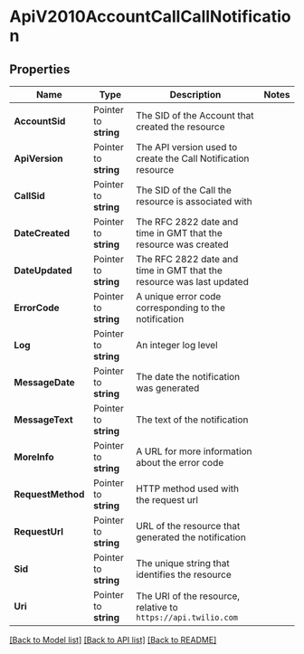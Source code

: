 # ApiV2010AccountCallCallNotification

## Properties
Name | Type | Description | Notes
------------ | ------------- | ------------- | -------------
**AccountSid** | Pointer to **string** | The SID of the Account that created the resource |
**ApiVersion** | Pointer to **string** | The API version used to create the Call Notification resource |
**CallSid** | Pointer to **string** | The SID of the Call the resource is associated with |
**DateCreated** | Pointer to **string** | The RFC 2822 date and time in GMT that the resource was created |
**DateUpdated** | Pointer to **string** | The RFC 2822 date and time in GMT that the resource was last updated |
**ErrorCode** | Pointer to **string** | A unique error code corresponding to the notification |
**Log** | Pointer to **string** | An integer log level |
**MessageDate** | Pointer to **string** | The date the notification was generated |
**MessageText** | Pointer to **string** | The text of the notification |
**MoreInfo** | Pointer to **string** | A URL for more information about the error code |
**RequestMethod** | Pointer to **string** | HTTP method used with the request url |
**RequestUrl** | Pointer to **string** | URL of the resource that generated the notification |
**Sid** | Pointer to **string** | The unique string that identifies the resource |
**Uri** | Pointer to **string** | The URI of the resource, relative to `https://api.twilio.com` |

[[Back to Model list]](../README.md#documentation-for-models) [[Back to API list]](../README.md#documentation-for-api-endpoints) [[Back to README]](../README.md)


